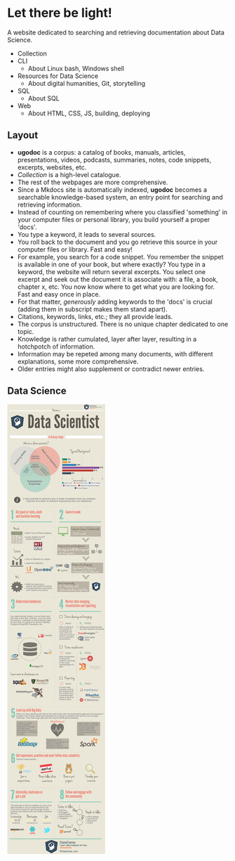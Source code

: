 # Let there be light!

A website dedicated to searching and retrieving documentation about Data Science.

- Collection
- CLI
	- About Linux bash, Windows shell
- Resources for Data Science
	- About digital humanities, Git, storytelling
- SQL
	- About SQL
- Web
	- About HTML, CSS, JS, building, deploying

## Layout

- **ugodoc** is a corpus: a catalog of books, manuals, articles, presentations, videos, podcasts, summaries, notes, code snippets, excerpts, websites, etc.
- *Collection* is a high-level catalogue.
- The rest of the webpages are more comprehensive.
- Since a Mkdocs site is automatically indexed, **ugodoc** becomes a searchable knowledge-based system, an entry point for searching and retrieving information. 
- Instead of counting on remembering where you classified 'something' in your computer files or personal library, you build yourself a proper 'docs'.
- You type a keyword, it leads to several sources.
- You roll back to the document and you go retrieve this source in your computer files or library. Fast and easy!
- For example, you search for a code snippet. You remember the snippet is available in one of your book, but where exactly? You type in a keyword, the website will return several excerpts. You select one excerpt and seek out the document it is associate with: a file, a book, chapter x, etc. You now know where to get what you are looking for. Fast and easy once in place.
- For that matter, *generously* adding keywords to the 'docs' is crucial (adding them in subscript makes them stand apart).
- Citations, keywords, links, etc.; they all provide leads.
- The corpus is unstructured. There is no unique chapter dedicated to one topic.
- Knowledge is rather cumulated, layer after layer, resulting in a hotchpotch of information. 
- Information may be repeted among many documents, with different explanations, some more comprehensive.
- Older entries might also supplement or contradict newer entries.

## Data Science

![Data Scientist](img/Data_Scientist.jpg)